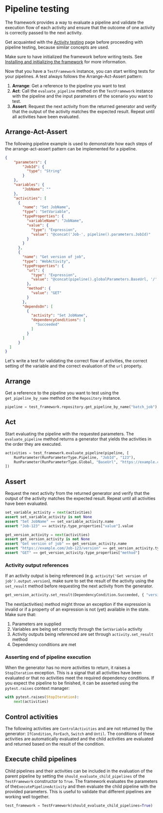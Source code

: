 # Pipeline testing

The framework provides a way to evaluate a pipeline and validate the execution flow of each activity and ensure that the outcome of one activity is correctly passed to the next activity.

Get acquainted with the [Activity testing](activity_testing.md) page before proceeding with pipeline testing, because similar concepts are used.

Make sure to have initialized the framework before writing tests. See [Installing and initializing the framework](installing_and_initializing_framework.md) for more information.

Now that you have a `TestFramework` instance, you can start writing tests for your pipelines. A test always follows the Arrange-Act-Assert pattern:

1. **Arrange**: Get a reference to the pipeline you want to test
2. **Act**: Call the `evaluate_pipeline` method on the `TestFramework` instance with the pipeline and the input parameters of the scenario you want to test.
3. **Assert**: Request the next activity from the returned generator and verify that the output of the activity matches the expected result. Repeat until all activities have been evaluated.

## Arrange-Act-Assert

The following pipeline example is used to demonstrate how each steps of the arrange-act-assert pattern can be implemented for a pipeline.

```json
{
    "parameters": {
        "JobId": {
          "type": "String"
        }
    },
    "variables": {
        "JobName": ""
    },
    "activities": [
      {
        "name": "Set JobName",
        "type": "SetVariable",
        "typeProperties": {
          "variableName": "JobName",
          "value": {
            "type": "Expression",
            "value": "@concat('Job-', pipeline().parameters.JobId)"
          }
        }
      },
      {
        "name": "Get version of job",
        "type": "WebActivity",
        "typeProperties": {
          "url": {
            "type": "Expression",
            "value": "@concat(pipeline().globalParameters.BaseUrl, '/', variables('JobName'), '/version)"
          },
          "method": {
            "value": "GET"
          }
        },
        "dependsOn": [
          {
            "activity": "Set JobName",
            "dependencyConditions": [
              "Succeeded"
            ]
          }
        ]
      }
  ]
}
```

Let's write a test for validating the correct flow of activities, the correct setting of the variable and the correct evaluation of the `url` property.

## Arrange

Get a reference to the pipeline you want to test using the `get_pipeline_by_name` method on the `Repository` instance.

```python
pipeline = test_framework.repository.get_pipeline_by_name("batch_job")
```

## Act

Start evaluating the pipeline with the requested parameters. The `evaluate_pipeline` method returns a generator that yields the activities in the order they are executed.

```python
activities = test_framework.evaluate_pipeline(pipeline, [
    RunParameter(RunParameterType.Pipeline, "JobId", "123"),
    RunParameter(RunParameterType.Global, "BaseUrl", "https://example.com"),
])
```

## Assert

Request the next activity from the returned generator and verify that the output of the activity matches the expected result. Repeat until all activities have been evaluated.

```python
set_variable_activity = next(activities)
assert set_variable_activity is not None
assert "Set JobName" == set_variable_activity.name
assert "Job-123" == activity.type_properties["value"].value

get_version_activity = next(activities)
assert get_version_activity is not None
assert "Get version of job" == get_version_activity.name
assert "https://example.com/Job-123/version" == get_version_activity.type_properties["url"].value
assert "GET" == get_version_activity.type_properties["method"]
```

### Activity output references

If an activity output is being referenced (e.g. `activity('Get version of job').output.version`), make sure to set the result of the activity using the `set_result` method before requesting the next activity from the generator.

```python
get_version_activity.set_result(DependencyCondition.Succeeded, { "version", "1.0.0" })
```

The next(activities) method might throw an exception if the expression is invalid or if a property of an expression is not (yet) available in the state. Make sure that:

1. Parameters are supplied
2. Variables are being set correctly through the `SetVariable` activity
3. Activity outputs being referenced are set through `activity.set_result` method
4. Dependency conditions are met

### Asserting end of pipeline execution

When the generator has no more activities to return, it raises a `StopIteration` exception. This is a signal that all activities have been evaluated or that no activities meet the required dependency conditions. If you expect the pipeline to be finished, it can be asserted using the `pytest.raises` context manager:

```python
with pytest.raises(StopIteration):
    next(activities)
```

## Control activities

The following activities are `ControlActivities` and are not returned by the generator: `IfCondition`, `ForEach`, `Switch` and `Until`. The conditions of these activities are automatically evaluated and the child activities are evaluated and returned based on the result of the condition.

## Execute child pipelines

Child pipelines and their activities can be included in the evaluation of the parent pipeline by setting the `should_evaluate_child_pipelines` of the `TestFramework` constructor to `True`. The framework evaluates the parameters of the`ExecutePipelineActivity` and then evaluate the child pipeline with the provided parameters. This is useful to validate that different pipelines are working well together.

```python
test_framework = TestFramework(should_evaluate_child_pipelines=True)
```
